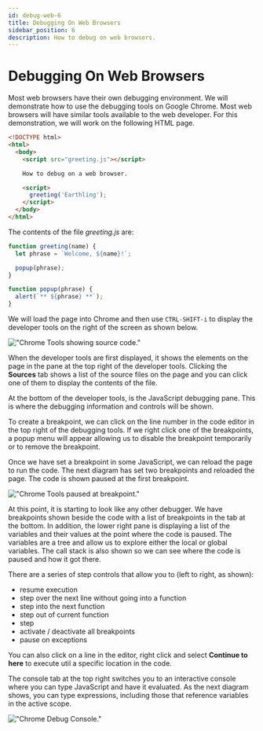 ```yaml
---
id: debug-web-6
title: Debugging On Web Browsers
sidebar_position: 6
description: How to debug on web browsers.
---
```


# Debugging On Web Browsers

Most web browsers have their own debugging environment. We will demonstrate how to use the debugging tools on Google Chrome. Most web browsers will have similar tools available to the web developer. For this demonstration, we will work on the following HTML page.

```html
<!DOCTYPE html>
<html>
  <body>
    <script src="greeting.js"></script>

    How to debug on a web browser.

    <script>
      greeting('Earthling');
    </script>
  </body>
</html>
```

The contents of the file _greeting.js_ are:

```js
function greeting(name) {
  let phrase = `Welcome, ${name}!`;

  popup(phrase);
}

function popup(phrase) {
  alert(`** ${phrase} **`);
}
```

We will load the page into Chrome and then use `CTRL-SHIFT-i` to display the developer tools on the right of the screen as shown below.

!["Chrome Tools showing source code." ](/img/chrome-debug-sources.jpg)

When the developer tools are first displayed, it shows the elements on the page in the pane at the top right of the developer tools. Clicking the **Sources** tab shows a list of the source files on the page and you can click one of them to display the contents of the file.

At the bottom of the developer tools, is the JavaScript debugging pane. This is where the debugging information and controls will be shown.

To create a breakpoint, we can click on the line number in the code editor in the top right of the debugging tools. If we right click one of the breakpoints, a popup menu will appear allowing us to disable the breakpoint temporarily or to remove the breakpoint.

Once we have set a breakpoint in some JavaScript, we can reload the page to run the code. The next diagram has set two breakpoints and reloaded the page. The code is shown paused at the first breakpoint.

!["Chrome Tools paused at breakpoint." ](/img/annotated-chrome-break-paused.jpg)

At this point, it is starting to look like any other debugger. We have breakpoints shown beside the code with a list of breakpoints in the tab at the bottom. In addition, the lower right pane is displaying a list of the variables and their values at the point where the code is paused. The variables are a tree and allow us to explore either the local or global variables. The call stack is also shown so we can see where the code is paused and how it got there.

There are a series of step controls that allow you to (left to right, as shown):

- resume execution
- step over the next line without going into a function
- step into the next function
- step out of current function
- step
- activate / deactivate all breakpoints
- pause on exceptions

You can also click on a line in the editor, right click and select **Continue to here** to execute util a specific location in the code.

The console tab at the top right switches you to an interactive console where you can type JavaScript and have it evaluated. As the next diagram shows, you can type expressions, including those that reference variables in the active scope.

!["Chrome Debug Console." ](/img/chrome-debug-console.jpg)
